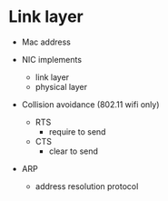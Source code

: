 # Link layer

- Mac address

- NIC implements
  - link layer
  - physical layer
- Collision avoidance (802.11 wifi only)
  - RTS
    - require to send
  - CTS
    - clear to send
- ARP
  - address resolution protocol



